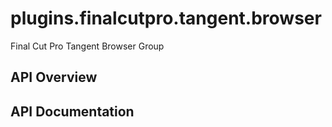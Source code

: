 # plugins.finalcutpro.tangent.browser

Final Cut Pro Tangent Browser Group

## API Overview

## API Documentation

